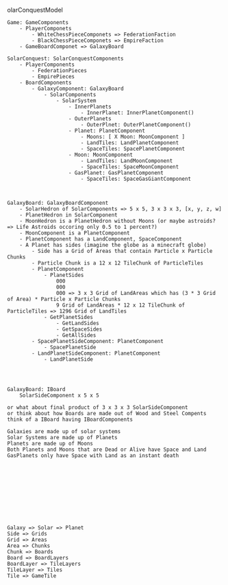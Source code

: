 olarConquestModel

    Game: GameComponents
        - PlayerComponets
            - WhiteChessPieceComponets => FederationFaction
            - BlackChessPieceComponets => EmpireFaction
        - GameBoardComponet => GalaxyBoard

    SolarConquest: SolarConquestComponents
        - PlayerComponents
            - FederationPieces
            - EmpirePieces
        - BoardComponents
            - GalaxyComponent: GalaxyBoard
                - SolarComponents
                    - SolarSystem
                        - InnerPlanets
                            - InnerPlanet: InnerPlanetComponent()
                        - OuterPlanets
                            - OuterPlnet: OuterPlanetComponent()
                        - Planet: PlanetComponent
                            - Moons: [ X Moon: MoonComponent ]
                            - LandTiles: LandPlanetComponent
                            - SpaceTiles: SpacePlanetComponent
                        - Moon: MoonComponent
                            - LandTiles: LandMoonComponent
                            - SpaceTiles: SpaceMoonComponent
                        - GasPlanet: GasPlanetComponent
                            - SpaceTiles: SpaceGasGiantComponent



    GalaxyBoard: GalaxyBoardComponent
        - SolarHedron of SolarComponents => 5 x 5, 3 x 3 x 3, [x, y, z, w]
        - PlanetHedron in SolarComponent
        - MoonHedron is a PlanetHedron without Moons (or maybe astroids? => Life Astroids occoring only 0.5 to 1 percent?)
        - MoonComponent is a PlanetComponent
        - PlanetComponent has a LandComponent, SpaceComponent
        - A Planet has sides (imagine the globe as a minecraft globe)
            - Side has a Grid of Areas that contain Particle x Particle Chunks
            - Particle Chunk is a 12 x 12 TileChunk of ParticleTiles
            - PlanetComponent
                - PlanetSides
                    000
                    000
                    000 => 3 x 3 Grid of LandAreas which has (3 * 3 Grid of Area) * Particle x Particle Chunks 
                    9 Grid of LandAreas * 12 x 12 TileChunk of ParticleTiles => 1296 Grid of LandTiles
                - GetPlanetSides
                    - GetLandSides
                    - GetSpaceSides
                    - GetAllSides
            - SpacePlanetSideComponent: PlanetComponent
                - SpacePlanetSide
            - LandPlanetSideComponent: PlanetComponent
                - LandPlanetSide



        
    GalaxyBoard: IBoard
        SolarSideComponent x 5 x 5

    or what about final product of 3 x 3 x 3 SolarSideComponent
    or think about how Boards are made out of Wood and Steel Compents
    think of a IBoard having IBoardComponents

    Galaxies are made up of solar systems
    Solar Systems are made up of Planets
    Planets are made up of Moons
    Both Planets and Moons that are Dead or Alive have Space and Land 
    GasPlanets only have Space with Land as an instant death











    Galaxy => Solar => Planet
    Side => Grids
    Grid => Areas
    Area => Chunks
    Chunk => Boards
    Board => BoardLayers
    BoardLayer => TileLayers
    TileLayer => Tiles
    Tile => GameTile

